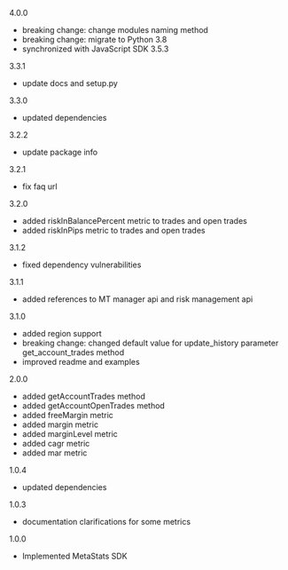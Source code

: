 4.0.0
  - breaking change: change modules naming method
  - breaking change: migrate to Python 3.8
  - synchronized with JavaScript SDK 3.5.3

3.3.1
  - update docs and setup.py

3.3.0
  - updated dependencies

3.2.2
  - update package info

3.2.1
  - fix faq url

3.2.0
  - added riskInBalancePercent metric to trades and open trades
  - added riskInPips metric to trades and open trades

3.1.2
  - fixed dependency vulnerabilities

3.1.1
  - added references to MT manager api and risk management api

3.1.0
  - added region support
  - breaking change: changed default value for update_history parameter get_account_trades method
  - improved readme and examples

2.0.0
  - added getAccountTrades method
  - added getAccountOpenTrades method
  - added freeMargin metric
  - added margin metric
  - added marginLevel metric
  - added cagr metric
  - added mar metric

1.0.4
  - updated dependencies

1.0.3
  - documentation clarifications for some metrics

1.0.0
  - Implemented MetaStats SDK
